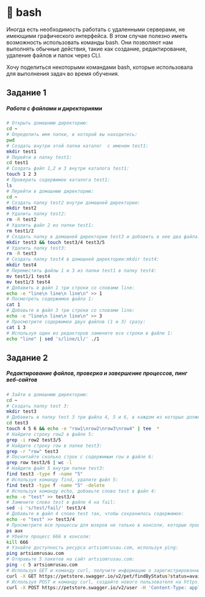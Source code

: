 # 📌 bash

Иногда есть необходимость работать с удаленными серверами, не имеющими графического интерфейса. В этом случае полезно иметь возможность использовать команды bash. Они позволяют нам выполнять обычные действия, такие как создание, редактирование, удаление файлов и папок через CLI.

Хочу поделиться некоторыми командами bash, которые использовала для выполнения задач во время обучения.

## Задание 1

##### Работа с файлами и директориями
```bash
# Открыть домашнюю директорию:
cd ~
# Определить имя папки, в которой вы находитесь:
pwd
# Создать внутри этой папки каталог  с именем test1:
mkdir test1
# Перейти в папку test1:
cd test1
# Создать файл 1,2 и 3 внутри каталога test1:
touch 1 2 3
# Проверить содержимое каталога test1:
ls
# Перейти в домашнюю директорию:
cd ~
# Создать папку test2 внутри домашней директории:
mkdir test2
# Удалить папку test2:
rm -R test2
# Удалить файл 2 из папки test1:
rm test1/2
# Создать папку в домашней директории test3 и добавить в нее два файла:
mkdir test3 && touch test3/4 test3/5
# Удалить папку test3:
rm -R test3
# Создать папку test4 в домашней директории:mkdir test4:
mkdir test4
# Переместить файлы 1 и 3 из папки test1 в папку test4:
mv test1/1 test4 
mv test1/3 test4
# Добавить в файл 1 три строки со словами line:
echo -e "line\n line\n line\n" >> 1
# Посмотреть содержимое файла 1:
cat 1
# Добавьте в файл 3 три строки со словами line:
echo -e "line\n line\n line\n" >> 3
# Просмотрите содержимое двух файлов (1 и 3) сразу:
cat 1 3 
# Используя один из редакторов замените все строки в файле 1:
echo "line" | sed 's/line/Ll/' ./1
```
## Задание 2
##### Редактирование файлов, проверка и завершение процессов, пинг веб-сайтов
```bash
# Зайти в домашнюю директорию:
cd ~
# Создать папку test 3:
mkdir test3
# Добавить в папку test 3 три файла 4, 5 и 6, в каждом из которых должно быть по 4 строки row1, row2, row3, row4:
cd test3
touch 4 5 6 && echo -e "rоw1\nrоw2\nrоw3\nrоw4" | tee  *
# Найдите строку row2 в файле 5:
grep -i rоw2 test3/5
# Найдите строку row в папке test3:
grep -r "rоw" test3
# Посчитайте сколько строк с содержимым row в файле 6:
grep row test3/6 | wc -l
# Найдите файл 5 внутри папки test3:
find test3 -type f -name "5"
# Используя команду find, удалите файл 5:
find test3 -type f -name "5" -delete
# Используя команду echo, добавьте слово test в файл 4:
echo -e "test" >> test3/4
# Замените слово test в файле 4 на fail:
sed -i 's/test/fail/' test3/4
# Добавьте в файл 4 слово test так, чтобы сохранилось содержимое:
echo -e "test" >> test3/4
# Просмотрите все процессы для юзеров не только в консоли, которые происходят в системе:
ps aux
# Убейте процесс 666 в консоли:
kill 666
# Узнайте доступность ресурса artsiomrusau.com, используя ping:
ping artsiomrusau.com
# Отправьте 5 пакетов на сайт artsiomrusau.com:
ping -c 5 artsiomrusau.com
# Используя GET и команду curl, получите информацию о зарегистрированных питомцах на https://petstore.swagger.io/:
curl -X GET https://petstore.swagger.io/v2/pet/findByStatus?status=available
# Используя POST и команду curl, создайте нового пользователя на https://petstore.swagger.io/:
curl -X POST https://petstore.swagger.io/v2/user -H 'Content-Type: application/json' -d '{"id":9878546789,"username": "BASH","firstName": "LINUX","lastName": "TERMINAL","email": "string@null.com","password": "zbl","phone": "879789789","userStatus": 0}'
```

```

